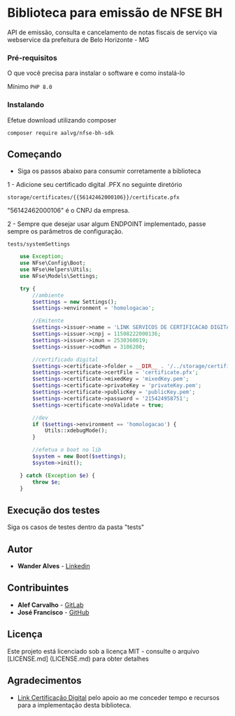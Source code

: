 # Biblioteca para emissão de NFSE BH

API de emissão, consulta e cancelamento de notas fiscais de serviço via webservice da prefeitura de Belo Horizonte - MG


### Pré-requisitos

O que você precisa para instalar o software e como instalá-lo

Mínimo ```PHP 8.0```

### Instalando

Efetue download utilizando composer

```composer require aalvg/nfse-bh-sdk```

## Começando

* Siga os passos abaixo para consumir corretamente a biblioteca

1 - Adicione seu certificado digital .PFX no seguinte diretório

 ```storage/certificates/{{56142462000106}}/certificate.pfx```

 "56142462000106" é o CNPJ da empresa.

2 - Sempre que desejar usar algum ENDPOINT implementado, passe sempre os parâmetros de configuração.

 ```tests/systemSettings```

```php
    use Exception;
    use NFse\Config\Boot;
    use NFse\Helpers\Utils;
    use NFse\Models\Settings;

    try {
        //ambiente
        $settings = new Settings();
        $settings->environment = 'homologacao';

        //Emitente
        $settings->issuer->name = 'LINK SERVICOS DE CERTIFICACAO DIGITAL LTDA';
        $settings->issuer->cnpj = 11508222000136;
        $settings->issuer->imun = 2530360019;
        $settings->issuer->codMun = 3106200;

        //certificado digital
        $settings->certificate->folder = __DIR__ . '/../storage/certificates/' . $settings->issuer->cnpj . '/';
        $settings->certificate->certFile = 'certificate.pfx';
        $settings->certificate->mixedKey = 'mixedKey.pem';
        $settings->certificate->privateKey = 'privateKey.pem';
        $settings->certificate->publicKey = 'publicKey.pem';
        $settings->certificate->password = '215424958751';
        $settings->certificate->noValidate = true;

        //dev
        if ($settings->environment == 'homologacao') {
            Utils::xdebugMode();
        }

        //efetua o boot no lib
        $system = new Boot($settings);
        $system->init();

    } catch (Exception $e) {
        throw $e;
    }
```

## Execução dos testes

Siga os casos de testes dentro da pasta "tests"

## Autor

* **Wander Alves** - [Linkedin](https://www.linkedin.com/in/wander-alves-935b6314b)

## Contribuintes

* **Alef Carvalho**  - [GitLab](https://gitlab.com/alefcarvalho)
* **José Francisco**  - [GitHub](https://github.com/josefcts)

## Licença

Este projeto está licenciado sob a licença MIT - consulte o arquivo [LICENSE.md] (LICENSE.md) para obter detalhes

## Agradecimentos

* [Link Certificação Digital](https://www.linkcertificacao.com.br/) pelo apoio ao me conceder tempo e recursos para a implementação desta biblioteca.




